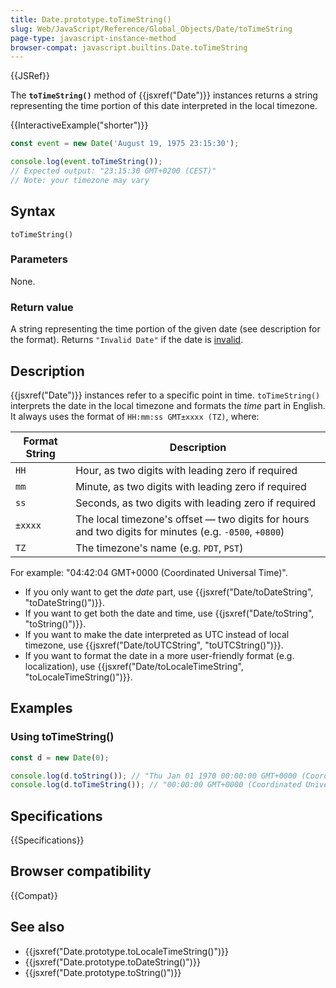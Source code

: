 ```yaml
---
title: Date.prototype.toTimeString()
slug: Web/JavaScript/Reference/Global_Objects/Date/toTimeString
page-type: javascript-instance-method
browser-compat: javascript.builtins.Date.toTimeString
---
```


{{JSRef}}

The **`toTimeString()`** method of {{jsxref("Date")}} instances returns a string representing the time portion of this date interpreted in the local timezone.

{{InteractiveExample("shorter")}}

```js interactive-example
const event = new Date('August 19, 1975 23:15:30');

console.log(event.toTimeString());
// Expected output: "23:15:30 GMT+0200 (CEST)"
// Note: your timezone may vary

```

## Syntax

```js-nolint
toTimeString()
```

### Parameters

None.

### Return value

A string representing the time portion of the given date (see description for the format). Returns `"Invalid Date"` if the date is [invalid](/en-US/docs/Web/JavaScript/Reference/Global_Objects/Date#the_epoch_timestamps_and_invalid_date).

## Description

{{jsxref("Date")}} instances refer to a specific point in time. `toTimeString()` interprets the date in the local timezone and formats the _time_ part in English. It always uses the format of `HH:mm:ss GMT±xxxx (TZ)`, where:

| Format String | Description                                                                                           |
| ------------- | ----------------------------------------------------------------------------------------------------- |
| `HH`          | Hour, as two digits with leading zero if required                                                     |
| `mm`          | Minute, as two digits with leading zero if required                                                   |
| `ss`          | Seconds, as two digits with leading zero if required                                                  |
| `±xxxx`       | The local timezone's offset — two digits for hours and two digits for minutes (e.g. `-0500`, `+0800`) |
| `TZ`          | The timezone's name (e.g. `PDT`, `PST`)                                                               |

For example: "04:42:04 GMT+0000 (Coordinated Universal Time)".

- If you only want to get the _date_ part, use {{jsxref("Date/toDateString", "toDateString()")}}.
- If you want to get both the date and time, use {{jsxref("Date/toString", "toString()")}}.
- If you want to make the date interpreted as UTC instead of local timezone, use {{jsxref("Date/toUTCString", "toUTCString()")}}.
- If you want to format the date in a more user-friendly format (e.g. localization), use {{jsxref("Date/toLocaleTimeString", "toLocaleTimeString()")}}.

## Examples

### Using toTimeString()

```js
const d = new Date(0);

console.log(d.toString()); // "Thu Jan 01 1970 00:00:00 GMT+0000 (Coordinated Universal Time)"
console.log(d.toTimeString()); // "00:00:00 GMT+0000 (Coordinated Universal Time)"
```

## Specifications

{{Specifications}}

## Browser compatibility

{{Compat}}

## See also

- {{jsxref("Date.prototype.toLocaleTimeString()")}}
- {{jsxref("Date.prototype.toDateString()")}}
- {{jsxref("Date.prototype.toString()")}}
